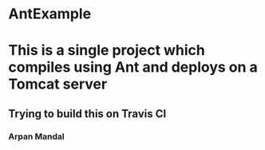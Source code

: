 # AntExample

<h1>
This is a single project which compiles using Ant and deploys on a Tomcat server
</h1>

<h2>
Trying to build this on Travis CI
</h2>

<h3>

Arpan Mandal
</h3>